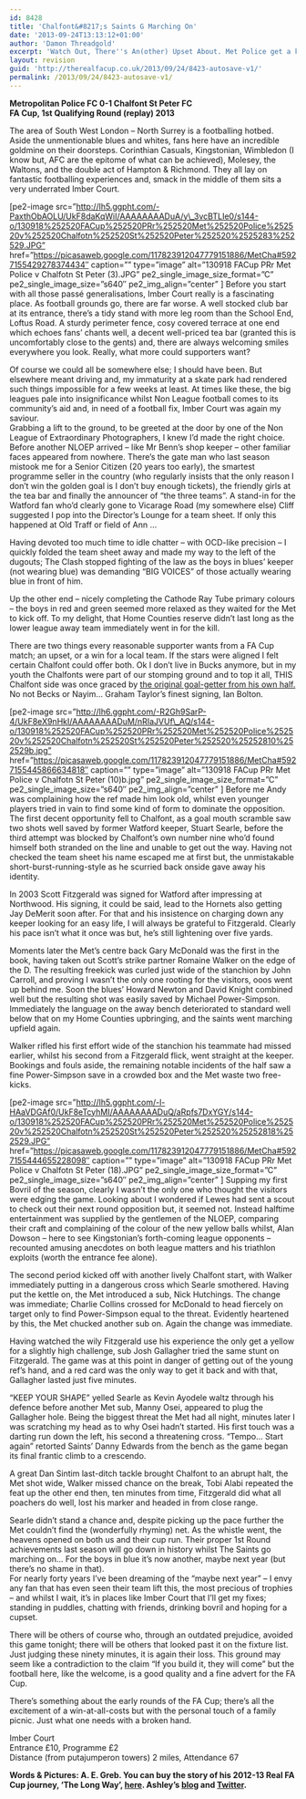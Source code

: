 ```yaml
---
id: 8428
title: 'Chalfont&#8217;s Saints G Marching On'
date: '2013-09-24T13:13:12+01:00'
author: 'Damon Threadgold'
excerpt: 'Watch Out, There''s An(other) Upset About. Met Police get a kick in the Chalfonts, by A. E. Greb, otherwise known as putajumperon!'
layout: revision
guid: 'http://therealfacup.co.uk/2013/09/24/8423-autosave-v1/'
permalink: /2013/09/24/8423-autosave-v1/
---
```


**Metropolitan Police FC 0-1 Chalfont St Peter FC**  
**FA Cup, 1st Qualifying Round (replay) 2013**

The area of South West London – North Surrey is a footballing hotbed. Aside the unmentionable blues and whites, fans here have an incredible goldmine on their doorsteps. Corinthian Casuals, Kingstonian, Wimbledon (I know but, AFC are the epitome of what can be achieved), Molesey, the Waltons, and the double act of Hampton &amp; Richmond. They all lay on fantastic footballing experiences and, smack in the middle of them sits a very underrated Imber Court.

\[pe2-image src=”http://lh5.ggpht.com/-PaxthObAOLU/UkF8daKqWiI/AAAAAAAADuA/y\_3vcBTLIe0/s144-o/130918%252520FACup%252520PRr%252520Met%252520Police%252520v%252520Chalfotn%252520St%252520Peter%252520%2525283%252529.JPG” href=”https://picasaweb.google.com/117823912047779151886/MetCha#5927155429278374434″ caption=”” type=”image” alt=”130918 FACup PRr Met Police v Chalfotn St Peter (3).JPG” pe2\_single\_image\_size\_format=”C” pe2\_single\_image\_size=”s640″ pe2\_img\_align=”center” \] Before you start with all those passé generalisations, Imber Court really is a fascinating place. As football grounds go, there are far worse. A well stocked club bar at its entrance, there’s a tidy stand with more leg room than the School End, Loftus Road. A sturdy perimeter fence, cosy covered terrace at one end which echoes fans’ chants well, a decent well-priced tea bar (granted this is uncomfortably close to the gents) and, there are always welcoming smiles everywhere you look. Really, what more could supporters want?

Of course we could all be somewhere else; I should have been. But elsewhere meant driving and, my immaturity at a skate park had rendered such things impossible for a few weeks at least. At times like these, the big leagues pale into insignificance whilst Non League football comes to its community’s aid and, in need of a football fix, Imber Court was again my saviour.  
Grabbing a lift to the ground, to be greeted at the door by one of the Non League of Extraordinary Photographers, I knew I’d made the right choice. Before another NLOEP arrived – like Mr Benn’s shop keeper – other familiar faces appeared from nowhere. There’s the gate man who last season mistook me for a Senior Citizen (20 years too early), the smartest programme seller in the country (who regularly insists that the only reason I don’t win the golden goal is I don’t buy enough tickets), the friendly girls at the tea bar and finally the announcer of “the three teams”. A stand-in for the Watford fan who’d clearly gone to Vicarage Road (my somewhere else) Cliff suggested I pop into the Director’s Lounge for a team sheet. If only this happened at Old Traff or field of Ann …

Having devoted too much time to idle chatter – with OCD-like precision – I quickly folded the team sheet away and made my way to the left of the dugouts; The Clash stopped fighting of the law as the boys in blues’ keeper (not wearing blue) was demanding “BIG VOICES” of those actually wearing blue in front of him.

Up the other end – nicely completing the Cathode Ray Tube primary colours – the boys in red and green seemed more relaxed as they waited for the Met to kick off. To my delight, that Home Counties reserve didn’t last long as the lower league away team immediately went in for the kill.

There are two things every reasonable supporter wants from a FA Cup match; an upset, or a win for a local team. If the stars were aligned I felt certain Chalfont could offer both. Ok I don’t live in Bucks anymore, but in my youth the Chalfonts were part of our stomping ground and to top it all, THIS Chalfont side was once graced by [the original goal-getter from his own half.](http://www.youtube.com/watch?v=f-W6_gZH37Q) No not Becks or Nayim… Graham Taylor’s finest signing, Ian Bolton.

\[pe2-image src=”http://lh6.ggpht.com/-R2Gh9SarP-4/UkF8eX9nHkI/AAAAAAAADuM/nRIaJVUf\_AQ/s144-o/130918%252520FACup%252520PRr%252520Met%252520Police%252520v%252520Chalfotn%252520St%252520Peter%252520%25252810%252529b.jpg” href=”https://picasaweb.google.com/117823912047779151886/MetCha#5927155445866634818″ caption=”” type=”image” alt=”130918 FACup PRr Met Police v Chalfotn St Peter (10)b.jpg” pe2\_single\_image\_size\_format=”C” pe2\_single\_image\_size=”s640″ pe2\_img\_align=”center” \] Before me Andy was complaining how the ref made him look old, whilst even younger players tried in vain to find some kind of form to dominate the opposition. The first decent opportunity fell to Chalfont, as a goal mouth scramble saw two shots well saved by former Watford keeper, Stuart Searle, before the third attempt was blocked by Chalfont’s own number nine who’d found himself both stranded on the line and unable to get out the way. Having not checked the team sheet his name escaped me at first but, the unmistakable short-burst-running-style as he scurried back onside gave away his identity.

In 2003 Scott Fitzgerald was signed for Watford after impressing at Northwood. His signing, it could be said, lead to the Hornets also getting Jay DeMerit soon after. For that and his insistence on charging down any keeper looking for an easy life, I will always be grateful to Fitzgerald. Clearly his pace isn’t what it once was but, he’s still lightening over five yards.

Moments later the Met’s centre back Gary McDonald was the first in the book, having taken out Scott’s strike partner Romaine Walker on the edge of the D. The resulting freekick was curled just wide of the stanchion by John Carroll, and proving I wasn’t the only one rooting for the visitors, ooos went up behind me. Soon the blues’ Howard Newton and David Knight combined well but the resulting shot was easily saved by Michael Power-Simpson. Immediately the language on the away bench deteriorated to standard well below that on my Home Counties upbringing, and the saints went marching upfield again.

Walker rifled his first effort wide of the stanchion his teammate had missed earlier, whilst his second from a Fitzgerald flick, went straight at the keeper. Bookings and fouls aside, the remaining notable incidents of the half saw a fine Power-Simpson save in a crowded box and the Met waste two free-kicks.

\[pe2-image src=”http://lh5.ggpht.com/-l-HAaVDGAf0/UkF8eTcyhMI/AAAAAAAADuQ/aRpfs7DxYGY/s144-o/130918%252520FACup%252520PRr%252520Met%252520Police%252520v%252520Chalfotn%252520St%252520Peter%252520%25252818%252529.JPG” href=”https://picasaweb.google.com/117823912047779151886/MetCha#5927155444655228098″ caption=”” type=”image” alt=”130918 FACup PRr Met Police v Chalfotn St Peter (18).JPG” pe2\_single\_image\_size\_format=”C” pe2\_single\_image\_size=”s640″ pe2\_img\_align=”center” \] Supping my first Bovril of the season, clearly I wasn’t the only one who thought the visitors were edging the game. Looking about I wondered if Lewes had sent a scout to check out their next round opposition but, it seemed not. Instead halftime entertainment was supplied by the gentlemen of the NLOEP, comparing their craft and complaining of the colour of the new yellow balls whilst, Alan Dowson – here to see Kingstonian’s forth-coming league opponents – recounted amusing anecdotes on both league matters and his triathlon exploits (worth the entrance fee alone).

The second period kicked off with another lively Chalfont start, with Walker immediately putting in a dangerous cross which Searle smothered. Having put the kettle on, the Met introduced a sub, Nick Hutchings. The change was immediate; Charlie Collins crossed for McDonald to head fiercely on target only to find Power-Simpson equal to the threat. Evidently heartened by this, the Met chucked another sub on. Again the change was immediate.

Having watched the wily Fitzgerald use his experience the only get a yellow for a slightly high challenge, sub Josh Gallagher tried the same stunt on Fitzgerald. The game was at this point in danger of getting out of the young ref’s hand, and a red card was the only way to get it back and with that, Gallagher lasted just five minutes.

“KEEP YOUR SHAPE” yelled Searle as Kevin Ayodele waltz through his defence before another Met sub, Manny Osei, appeared to plug the Gallagher hole. Being the biggest threat the Met had all night, minutes later I was scratching my head as to why Osei hadn’t started. His first touch was a darting run down the left, his second a threatening cross. “Tempo… Start again” retorted Saints’ Danny Edwards from the bench as the game began its final frantic climb to a crescendo.

A great Dan Sintim last-ditch tackle brought Chalfont to an abrupt halt, the Met shot wide, Walker missed chance on the break, Tobi Alabi repeated the feat up the other end then, ten minutes from time, Fitzgerald did what all poachers do well, lost his marker and headed in from close range.

Searle didn’t stand a chance and, despite picking up the pace further the Met couldn’t find the (wonderfully rhyming) net. As the whistle went, the heavens opened on both us and their cup run. Their proper 1st Round achievements last season will go down in history whilst The Saints go marching on… For the boys in blue it’s now another, maybe next year (but there’s no shame in that).  
For nearly forty years I’ve been dreaming of the “maybe next year” – I envy any fan that has even seen their team lift this, the most precious of trophies – and whilst I wait, it’s in places like Imber Court that I’ll get my fixes; standing in puddles, chatting with friends, drinking bovril and hoping for a cupset.

There will be others of course who, through an outdated prejudice, avoided this game tonight; there will be others that looked past it on the fixture list. Just judging these ninety minutes, it is again their loss. This ground may seem like a contradiction to the claim “If you build it, they will come” but the football here, like the welcome, is a good quality and a fine advert for the FA Cup.

There’s something about the early rounds of the FA Cup; there’s all the excitement of a win-at-all-costs but with the personal touch of a family picnic. Just what one needs with a broken hand.

Imber Court  
Entrance £10, Programme £2  
Distance (from putajumperon towers) 2 miles, Attendance 67

**Words &amp; Pictures: A. E. Greb. You can buy the story of his 2012-13 Real FA Cup journey, ‘The Long Way’, [here](http://wholepoint.jimdo.com/8-the-long-way/). Ashley’s [blog](http://putajumperon.wordpress.com/) and [Twitter](https://twitter.com/putajumperon).**